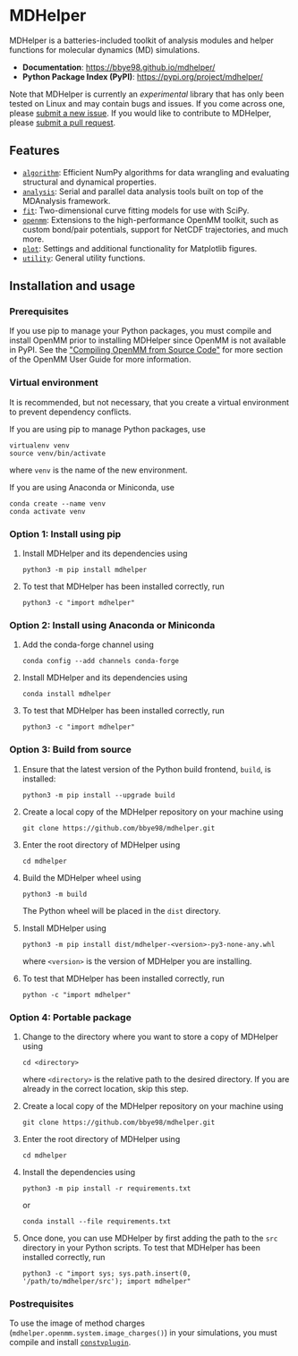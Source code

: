 # MDHelper

MDHelper is a batteries-included toolkit of analysis modules and helper
functions for molecular dynamics (MD) simulations.

* **Documentation**: https://bbye98.github.io/mdhelper/
* **Python Package Index (PyPI)**: https://pypi.org/project/mdhelper/

Note that MDHelper is currently an *experimental* library that has 
only been tested on Linux and may contain bugs and issues. If you come 
across one, please 
[submit a new issue](https://github.com/bbye98/mdhelper/issues/new). If 
you would like to contribute to MDHelper, please 
[submit a pull request](https://github.com/bbye98/mdhelper/compare).

## Features

* [`algorithm`](https://github.com/bbye98/mdhelper/tree/main/src/mdhelper/algorithm): 
Efficient NumPy algorithms for data wrangling and evaluating structural 
and dynamical properties.
* [`analysis`](https://github.com/bbye98/mdhelper/tree/main/src/mdhelper/analysis): 
Serial and parallel data analysis tools built on top of the MDAnalysis 
framework.
* [`fit`](https://github.com/bbye98/mdhelper/tree/main/src/mdhelper/fit): 
Two-dimensional curve fitting models for use with SciPy.
* [`openmm`](https://github.com/bbye98/mdhelper/tree/main/src/mdhelper/openmm): 
Extensions to the high-performance OpenMM toolkit, such as custom 
bond/pair potentials, support for NetCDF trajectories, and much more.
* [`plot`](https://github.com/bbye98/mdhelper/tree/main/src/mdhelper/plot): 
Settings and additional functionality for Matplotlib figures.
* [`utility`](https://github.com/bbye98/mdhelper/tree/main/src/mdhelper/utility): 
General utility functions.

## Installation and usage

### Prerequisites

If you use pip to manage your Python packages, you must compile and 
install OpenMM prior to installing MDHelper since OpenMM is not 
available in PyPI. See the 
["Compiling OpenMM from Source Code"](http://docs.openmm.org/latest/userguide/library/02_compiling.html) 
for more section of the OpenMM User Guide for more information.

### Virtual environment

It is recommended, but not necessary, that you create a virtual 
environment to prevent dependency conflicts.

If you are using pip to manage Python packages, use

    virtualenv venv
    source venv/bin/activate

where `venv` is the name of the new environment.

If you are using Anaconda or Miniconda, use

    conda create --name venv
    conda activate venv

### Option 1: Install using pip

 1. Install MDHelper and its dependencies using 

        python3 -m pip install mdhelper

 2. To test that MDHelper has been installed correctly, run

        python3 -c "import mdhelper"

### Option 2: Install using Anaconda or Miniconda

 1. Add the conda-forge channel using

        conda config --add channels conda-forge

 2. Install MDHelper and its dependencies using

        conda install mdhelper

 3. To test that MDHelper has been installed correctly, run

        python3 -c "import mdhelper"

### Option 3: Build from source

 1. Ensure that the latest version of the Python build frontend, 
    `build`, is installed:

        python3 -m pip install --upgrade build

 2. Create a local copy of the MDHelper repository on your machine using

        git clone https://github.com/bbye98/mdhelper.git

 3. Enter the root directory of MDHelper using

        cd mdhelper

 4. Build the MDHelper wheel using

        python3 -m build

    The Python wheel will be placed in the `dist` directory.

 5. Install MDHelper using

        python3 -m pip install dist/mdhelper-<version>-py3-none-any.whl

    where `<version>` is the version of MDHelper you are installing.

 6. To test that MDHelper has been installed correctly, run

        python -c "import mdhelper"

### Option 4: Portable package

 1. Change to the directory where you want to store a copy of MDHelper using

        cd <directory>

    where `<directory>` is the relative path to the desired directory. 
    If you are already in the correct location, skip this step.

 2. Create a local copy of the MDHelper repository on your machine using

        git clone https://github.com/bbye98/mdhelper.git

 3. Enter the root directory of MDHelper using

        cd mdhelper

 4. Install the dependencies using

        python3 -m pip install -r requirements.txt

    or

        conda install --file requirements.txt

 5. Once done, you can use MDHelper by first adding the path to the 
    `src` directory in your Python scripts. To test that MDHelper has 
    been installed correctly, run

        python3 -c "import sys; sys.path.insert(0, '/path/to/mdhelper/src'); import mdhelper"

### Postrequisites

To use the image of method charges 
(`mdhelper.openmm.system.image_charges()`) in your simulations, you must
compile and install [`constvplugin`](https://github.com/scychon/openmm_constV).